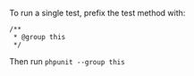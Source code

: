 To run a single test, prefix the test method with: 

```
/**
 * @group this
 */
```

Then run `phpunit --group this`